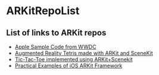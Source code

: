 # ARKitRepoList
## List of links to ARKit repos

* [Apple Sample Code from WWDC](https://developer.apple.com/sample-code/wwdc/2017/PlacingObjects.zip)
* [Augmented Reality Tetris made with ARKit and SceneKit](https://github.com/exyte/ARTetris.git)
* [Tic-Tac-Toe implemented using ARKit+Scenekit](https://github.com/bjarnel/arkit-tictactoe.git)
* [Practical Examples of iOS ARKit Framework](https://github.com/azamsharp/ARKit-Examples.git)
